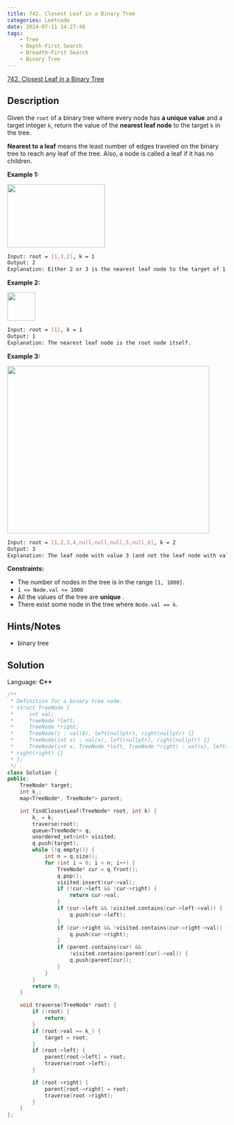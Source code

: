 ```yaml
---
title: 742. Closest Leaf in a Binary Tree
categories: Leetcode
date: 2024-07-11 14:27:48
tags:
    - Tree
    - Depth-First Search
    - Breadth-First Search
    - Binary Tree
---
```


[742. Closest Leaf in a Binary Tree](https://leetcode.com/problems/closest-leaf-in-a-binary-tree/description/)

## Description

Given the `root` of a binary tree where every node has **a unique value** and a target integer `k`, return the value of the **nearest leaf node** to the target `k` in the tree.

**Nearest to a leaf** means the least number of edges traveled on the binary tree to reach any leaf of the tree. Also, a node is called a leaf if it has no children.

**Example 1:**

<img alt="" src="https://assets.leetcode.com/uploads/2021/06/13/closest1-tree.jpg" style="width: 224px; height: 145px;">

```bash
Input: root = [1,3,2], k = 1
Output: 2
Explanation: Either 2 or 3 is the nearest leaf node to the target of 1.
```

**Example 2:**

<img alt="" src="https://assets.leetcode.com/uploads/2021/06/13/closest2-tree.jpg" style="width: 64px; height: 65px;">

```bash
Input: root = [1], k = 1
Output: 1
Explanation: The nearest leaf node is the root node itself.
```

**Example 3:**

<img alt="" src="https://assets.leetcode.com/uploads/2021/06/13/closest3-tree.jpg" style="width: 464px; height: 384px;">

```bash
Input: root = [1,2,3,4,null,null,null,5,null,6], k = 2
Output: 3
Explanation: The leaf node with value 3 (and not the leaf node with value 6) is nearest to the node with value 2.
```

**Constraints:**

- The number of nodes in the tree is in the range `[1, 1000]`.
- `1 <= Node.val <= 1000`
- All the values of the tree are **unique** .
- There exist some node in the tree where `Node.val == k`.

## Hints/Notes

- binary tree

## Solution

Language: **C++**

```C++
/**
 * Definition for a binary tree node.
 * struct TreeNode {
 *     int val;
 *     TreeNode *left;
 *     TreeNode *right;
 *     TreeNode() : val(0), left(nullptr), right(nullptr) {}
 *     TreeNode(int x) : val(x), left(nullptr), right(nullptr) {}
 *     TreeNode(int x, TreeNode *left, TreeNode *right) : val(x), left(left),
 * right(right) {}
 * };
 */
class Solution {
public:
    TreeNode* target;
    int k_;
    map<TreeNode*, TreeNode*> parent;

    int findClosestLeaf(TreeNode* root, int k) {
        k_ = k;
        traverse(root);
        queue<TreeNode*> q;
        unordered_set<int> visited;
        q.push(target);
        while (!q.empty()) {
            int n = q.size();
            for (int i = 0; i < n; i++) {
                TreeNode* cur = q.front();
                q.pop();
                visited.insert(cur->val);
                if (!cur->left && !cur->right) {
                    return cur->val;
                }
                if (cur->left && !visited.contains(cur->left->val)) {
                    q.push(cur->left);
                }
                if (cur->right && !visited.contains(cur->right->val)) {
                    q.push(cur->right);
                }
                if (parent.contains(cur) &&
                    !visited.contains(parent[cur]->val)) {
                    q.push(parent[cur]);
                }
            }
        }
        return 0;
    }

    void traverse(TreeNode* root) {
        if (!root) {
            return;
        }
        if (root->val == k_) {
            target = root;
        }
        if (root->left) {
            parent[root->left] = root;
            traverse(root->left);
        }

        if (root->right) {
            parent[root->right] = root;
            traverse(root->right);
        }
    }
};
```
